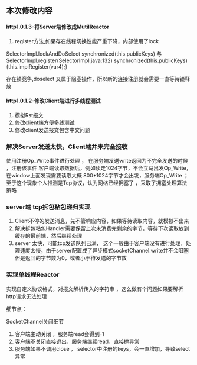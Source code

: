 ## 本次修改内容

#### http1.0.1.3-将Server端修改成MutilReactor

1. register方法,如果存在线程切换性能严重下降，内部使用了lock

SelectorImpl.lockAndDoSelect synchronized(this.publicKeys) 与 
SelectorImpl.register(SelectorImpl.java:132)  synchronized(this.publicKeys) {this.implRegister(var4);}

存在锁竞争,doselect 又属于阻塞操作，所以新的连接注册就会需要一直等待锁释放

#### http1.0.1.2-修改Client端进行多线程测试

1. 模拟Rst报文
2. 修改client端方便多线测试
3. 修改client发送报文包含中文问题

### 解决Server发送太快，Client端并未完全接收
使用注册Op_Write事件进行处理 ， 在服务端发送write返回为不完全发送的时候 ，注册该事件
客户端读取数据后，例如读走1024字节，不会立马出发Op_Write，在window上面发现需要读取大概
800*1024字节才会出发，服务端Op_Write ； 至于这个现象个人推测是Tcp协议，认为网络已经拥塞了
，采取了拥塞处理算法策略

### server端 tcp拆包粘包递归实现

1. Client不停的发送消息，先不管响应内容，如果等待读取内容，就模拟不出来
2. 解决拆包粘包Handler需要保留上次未消费完剩余的字节，等待下次读取放到缓存的最前端，然后继续处理
3. server 太快，可能tcp发送队列已满， 这个一般由于客户端没有进行处理，处理速度太慢，由于server配置成了异步模式socketChannel.write并不会阻塞
但是返回的字节数为0，或者小于待发送的字节数

### 实现单线程Reactor

实现自定义协议格式，对报文解析传入的字符串 ，这么做有个问题如果要解析http请求无法处理

细节点：

SocketChannel关闭细节

1. 客户端主动关闭 ，服务端read会得到-1
2. 客户端不关闭直接退出，服务端继续read，直接抛异常
3. 服务端如果不调用close ， selector中注册的keys，会一直增加，导致select异常


